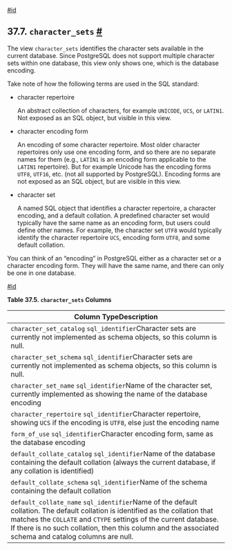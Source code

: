 [#id](#INFOSCHEMA-CHARACTER-SETS)

## 37.7. `character_sets` [#](#INFOSCHEMA-CHARACTER-SETS)

The view `character_sets` identifies the character sets available in the current database. Since PostgreSQL does not support multiple character sets within one database, this view only shows one, which is the database encoding.

Take note of how the following terms are used in the SQL standard:

* character repertoire

  An abstract collection of characters, for example `UNICODE`, `UCS`, or `LATIN1`. Not exposed as an SQL object, but visible in this view.

* character encoding form

  An encoding of some character repertoire. Most older character repertoires only use one encoding form, and so there are no separate names for them (e.g., `LATIN1` is an encoding form applicable to the `LATIN1` repertoire). But for example Unicode has the encoding forms `UTF8`, `UTF16`, etc. (not all supported by PostgreSQL). Encoding forms are not exposed as an SQL object, but are visible in this view.

* character set

  A named SQL object that identifies a character repertoire, a character encoding, and a default collation. A predefined character set would typically have the same name as an encoding form, but users could define other names. For example, the character set `UTF8` would typically identify the character repertoire `UCS`, encoding form `UTF8`, and some default collation.

You can think of an “encoding” in PostgreSQL either as a character set or a character encoding form. They will have the same name, and there can only be one in one database.

[#id](#id-1.7.6.11.4)

**Table 37.5. `character_sets` Columns**

| Column TypeDescription                                                                                                                                                                                                                                                                                      |
| ----------------------------------------------------------------------------------------------------------------------------------------------------------------------------------------------------------------------------------------------------------------------------------------------------------- |
| `character_set_catalog` `sql_identifier`Character sets are currently not implemented as schema objects, so this column is null.                                                                                                                                                                             |
| `character_set_schema` `sql_identifier`Character sets are currently not implemented as schema objects, so this column is null.                                                                                                                                                                              |
| `character_set_name` `sql_identifier`Name of the character set, currently implemented as showing the name of the database encoding                                                                                                                                                                          |
| `character_repertoire` `sql_identifier`Character repertoire, showing `UCS` if the encoding is `UTF8`, else just the encoding name                                                                                                                                                                           |
| `form_of_use` `sql_identifier`Character encoding form, same as the database encoding                                                                                                                                                                                                                        |
| `default_collate_catalog` `sql_identifier`Name of the database containing the default collation (always the current database, if any collation is identified)                                                                                                                                               |
| `default_collate_schema` `sql_identifier`Name of the schema containing the default collation                                                                                                                                                                                                                |
| `default_collate_name` `sql_identifier`Name of the default collation. The default collation is identified as the collation that matches the `COLLATE` and `CTYPE` settings of the current database. If there is no such collation, then this column and the associated schema and catalog columns are null. |